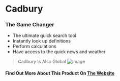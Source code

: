 # Cadbury
### The Game Changer

 - The ultimate quick search tool
 - Instantly look up definitions
 - Perform calculations
 - Have access to the quick news and weather

> Cadbury Is Also Global
![image](https://user-images.githubusercontent.com/70736942/120073025-3887c400-c0b4-11eb-8e3b-ece942c43827.png)

#### Find Out More About This Product On [The Website](http://www.cadburysearch.ml/)
